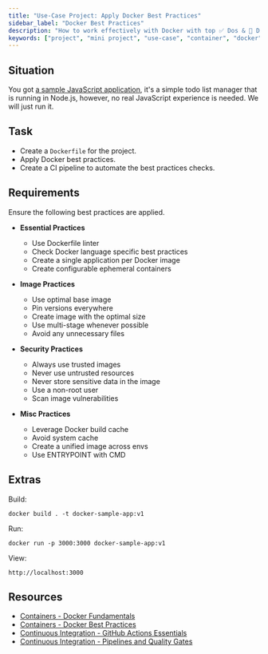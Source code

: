 ```yaml
---
title: "Use-Case Project: Apply Docker Best Practices"
sidebar_label: "Docker Best Practices"
description: "How to work effectively with Docker with top ✅️ Dos & 🚫 Don'ts"
keywords: ["project", "mini project", "use-case", "container", "docker"]
---
```


## Situation

You got [a sample JavaScript application](https://github.com/docker/getting-started-app), it's a simple todo list manager that is running in Node.js, however, no real JavaScript experience is needed. We will just run it.

## Task

- Create a `Dockerfile` for the project.
- Apply Docker best practices.
- Create a CI pipeline to automate the best practices checks.

## Requirements

Ensure the following best practices are applied.

- **Essential Practices**
  - Use Dockerfile linter
  - Check Docker language specific best practices
  - Create a single application per Docker image
  - Create configurable ephemeral containers

- **Image Practices**
  - Use optimal base image
  - Pin versions everywhere
  - Create image with the optimal size
  - Use multi-stage whenever possible
  - Avoid any unnecessary files

- **Security Practices**
  - Always use trusted images
  - Never use untrusted resources
  - Never store sensitive data in the image
  - Use a non-root user
  - Scan image vulnerabilities

- **Misc Practices**
  - Leverage Docker build cache
  - Avoid system cache
  - Create a unified image across envs
  - Use ENTRYPOINT with CMD

## Extras

Build:

```shell
docker build . -t docker-sample-app:v1
```

Run:

```shell
docker run -p 3000:3000 docker-sample-app:v1
```

View:

```
http://localhost:3000
```

## Resources

- [Containers - Docker Fundamentals](../../foundations/module-02/#27-containers---docker-fundamentals)
- [Containers - Docker Best Practices](../../foundations/module-03/#35-containers---docker-best-practices)
- [Continuous Integration - GitHub Actions Essentials](../../foundations/module-03/#37-continuous-integration---github-actions-essentials)
- [Continuous Integration - Pipelines and Quality Gates](../../foundations/module-03/#38-continuous-integration---pipelines-and-quality-gates)